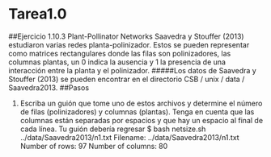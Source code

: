 # Tarea1.0
##Ejercicio 1.10.3 Plant-Pollinator Networks
Saavedra y Stouffer (2013) estudiaron varias redes planta-polinizador. Estos se pueden representar como matrices rectangulares donde las filas son polinizadores, las columnas plantas, un 0 indica la ausencia y 1 la presencia de una interacción entre la planta y el polinizador.
  #####Los datos de Saavedra y Stouffer (2013) se pueden encontrar en el directorio CSB / unix / data / Saavedra2013. 
##Pasos
1. Escriba un guión que tome uno de estos archivos y determine el número de filas (polinizadores) y columnas (plantas). Tenga en cuenta que las columnas están separadas por espacios y que hay un espacio al final de cada línea. Tu guión debería regresar
                $ bash netsize.sh ../data/Saavedra2013/n1.txt
                Filename: ../data/Saavedra2013/n1.txt
                Number of rows: 97
                Number of columns: 80

                
